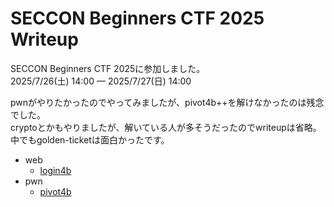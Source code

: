 # SECCON Beginners CTF 2025 Writeup

SECCON Beginners CTF 2025に参加しました。  
2025/7/26(土) 14:00 — 2025/7/27(日) 14:00

pwnがやりたかったのでやってみましたが、pivot4b++を解けなかったのは残念でした。  
cryptoとかもやりましたが、解いている人が多そうだったのでwriteupは省略。中でもgolden-ticketは面白かったです。

- web
  - [login4b](./web/login4b/)
- pwn
  - [pivot4b](./pwn/pivot4b/)
